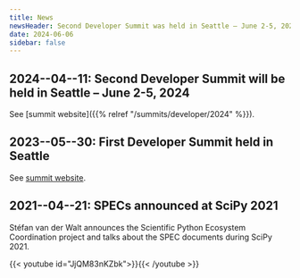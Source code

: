 ```yaml
---
title: News
newsHeader: Second Developer Summit was held in Seattle – June 2-5, 2024
date: 2024-06-06
sidebar: false
---
```


## 2024--04--11: Second Developer Summit will be held in Seattle – June 2-5, 2024

See [summit website]({{% relref "/summits/developer/2024" %}}).

## 2023--05--30: First Developer Summit held in Seattle

See [summit website](/summits/developer/2023).

## 2021--04--21: SPECs announced at SciPy 2021

Stéfan van der Walt announces the Scientific Python Ecosystem Coordination project and
talks about the SPEC documents during SciPy 2021.

{{< youtube id="JjQM83nKZbk">}}{{< /youtube >}}
